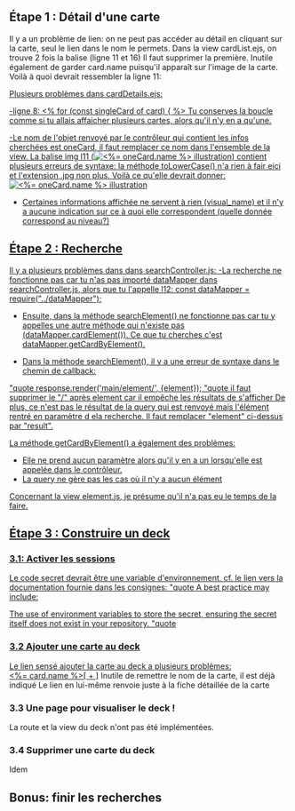 

## Étape 1 : Détail d'une carte
Il y a un problème de lien: on ne peut pas accéder au détail en cliquant sur la carte, seul le lien dans le nom le permets. Dans la view cardList.ejs, on trouve 2 fois la balise </a> (ligne 11 et 16) Il faut supprimer la première. Inutile également de garder card.name puisqu'il apparaît sur l'image de la carte. Voilà à quoi devrait ressembler la ligne 11:

  <a href="/card/<%= card.id %>">

Plusieurs problèmes dans cardDetails.ejs:

-ligne 8:         <% for (const singleCard of card) { %>
Tu conserves la boucle comme si tu allais affaicher plusieurs cartes, alors qu'il n'y en a qu'une.

-Le nom de l'objet renvoyé par le contrôleur qui contient les infos cherchées est oneCard, il faut remplacer ce nom dans l'ensemble de la view.
La balise img l11 (<img src="/visuals/<%= oneCard.visual_name.toLowerCase() %>.jpg" alt="<%= oneCard.name %> illustration">)
contient plusieurs erreurs de syntaxe: la méthode toLowerCase() n'a rien à fair eici et l'extension .jpg non plus.
Voilà ce qu'elle devrait donner:                    <img src="/visuals/<%= oneCard.visual_name%>" alt="<%= oneCard.name %> illustration">
- Certaines informations affichée ne servent à rien (visual_name) et il n'y a aucune indication sur ce à quoi elle correspondent (quelle donnée correspond au niveau?)


## Étape 2 : Recherche
Il y a plusieurs problèmes dans dans searchController.js:
-La recherche ne fonctionne pas car tu n'as pas importé dataMapper dans searchController.js, alors que tu l'appelle l12:
const dataMapper = require("../dataMapper");

- Ensuite, dans la méthode searchElement() ne fonctionne pas car tu y appelles une autre méthode qui n'existe pas (dataMapper.cardElement()). Ce que tu cherches c'est dataMapper.getCardByElement().

- Dans la méthode searchElement(), il y a une erreur de syntaxe dans le chemin de callback:

"quote
response.render('main/element/', {element});
"quote
il faut supprimer le "/" après element car il empêche les résultats de s'afficher
De plus, ce n'est pas le résultat de la query qui est renvoyé mais l'élément rentré en paramètre d ela recherche. Il faut remplacer "element" ci-dessus par "result".

La méthode getCardByElement() a également des problèmes:
- Elle ne prend aucun paramètre alors qu'il y en a un lorsqu'elle est appelée dans le contrôleur. 
- La query ne gère pas les cas où il n'y a aucun élément

Concernant la view element.js, je présume qu'il n'a pas eu le temps de la faire.

## Étape 3 : Construire un deck
### 3.1: Activer les sessions
Le code secret devrait être une variable d'environnement, cf. le lien vers la documentation fournie dans les consignes:
"quote
A best practice may include:

The use of environment variables to store the secret, ensuring the secret itself does not exist in your repository.
"quote

### 3.2 Ajouter une carte au deck
Le lien sensé ajouter la carte au deck a plusieurs problèmes:        
<a class="link--addCard" title="Ajouter au deck" href="/card/<%= card.id %>"><%= card.name %>[ + ]</a>
Inutile de remettre le nom de la carte, il est déjà indiqué
Le lien en lui-même renvoie juste à la fiche détaillée de la carte

### 3.3 Une page pour visualiser le deck !
La route et la view du deck n'ont pas été implémentées.

### 3.4 Supprimer une carte du deck
Idem

## Bonus: finir les recherches

